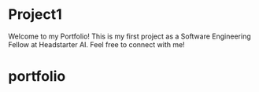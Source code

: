 ﻿# Project1
Welcome to my Portfolio!
This is my first project as a Software Engineering Fellow at Headstarter AI.
Feel free to connect with me!
# portfolio
